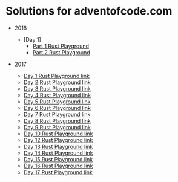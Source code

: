 # Solutions for adventofcode.com

- 2018
  - [Day 1]
    - [Part 1 Rust Playground](https://play.rust-lang.org/?gist=34e1e12e04ba6a919fea449193d665d3)
    - [Part 2 Rust Playground](https://play.rust-lang.org/?gist=7630f29df6573e009c42601001661294)

 - 2017
   - [Day  1 Rust Playground link](https://play.rust-lang.org/?gist=5526f63283d4d6ac930cbc8ec75512ff&version=stable)
   - [Day  2 Rust Playground link](https://play.rust-lang.org/?gist=6c370cbd07b274d082900a3a86ecbe8d&version=stable)
   - [Day  3 Rust Playground link](https://play.rust-lang.org/?gist=60e447517f1b217a03e7cbecfbe3b024&version=stable)
   - [Day  4 Rust Playground link](https://play.rust-lang.org/?gist=57339f0e30c5d8a8ed1c6025b82441ae&version=stable)
   - [Day  5 Rust Playground link](https://play.rust-lang.org/?gist=445ae9ea83ba769edd0469f10831a0cf&version=stable) 
   - [Day  6 Rust Playground link](https://play.rust-lang.org/?gist=1160eb7e95ad11698332adc9c4f28d27&version=stable)
   - [Day  7 Rust Playground link](https://play.rust-lang.org/?gist=60d22e172dc4aa542d7f3efc4f914430&version=stable)
   - [Day  8 Rust Playground link](https://play.rust-lang.org/?gist=c9399fe39d8e1e1fca7ef626477f4bdc&version=stable)
   - [Day  9 Rust Playground link](https://play.rust-lang.org/?gist=683d3d0a13498a0e8908933a8beea760&version=stable)
   - [Day 10 Rust Playground link](https://play.rust-lang.org/?gist=dabc700319946af29aeea42720bdaa45&version=stable)
   - [Day 12 Rust Playground link](https://play.rust-lang.org/?gist=dd7a31796532eb89cbcdc99f11ecc931&version=stable)
   - [Day 13 Rust Playground link](https://play.rust-lang.org/?gist=dd0f4160e3cd7036a40aa0163cfbc982&version=stable)
   - [Day 14 Rust Playground link](https://play.rust-lang.org/?gist=acf4980e97c2deb11b13b772d92c03cc&version=stable)
   - [Day 15 Rust Playground link](https://play.rust-lang.org/?gist=31236c0bf34626d9fa47c0a95f5d475a&version=stable)
   - [Day 16 Rust Playground link](https://play.rust-lang.org/?gist=2b20dea16dc5530dcedb03974d00d0eb&version=stable)
   - [Day 17 Rust Playground link](https://play.rust-lang.org/?gist=d0811a90440a3a7cdd2149a0e552c78e&version=stable)
